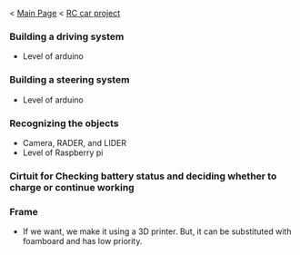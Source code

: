 < [Main Page](https://enginebeast.github.io/) < [RC car project](https://enginebeast.github.io/RCcar/)


### Building a driving system  
- Level of arduino

### Building a steering system  
- Level of arduino

### Recognizing the objects
- Camera, RADER, and LIDER
- Level of Raspberry pi

### Cirtuit for Checking battery status and deciding whether to charge or continue working

### Frame
- If we want, we make it using a 3D printer. But, it can be substituted with foamboard and has low priority.
